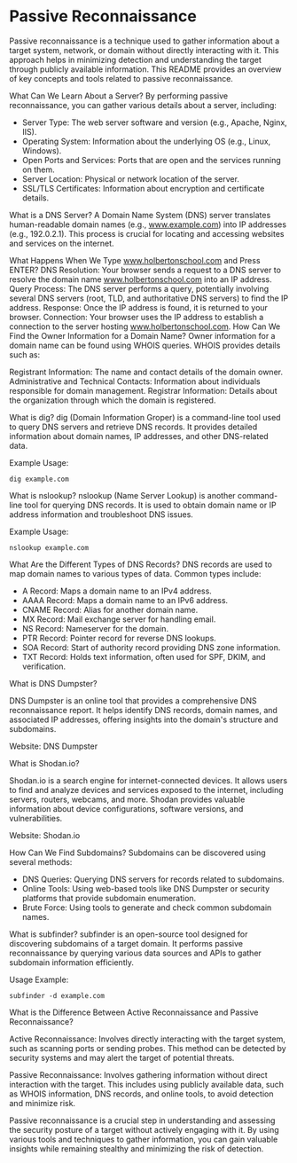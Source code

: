 # Passive Reconnaissance

Passive reconnaissance is a technique used to gather information about a target system, network, or domain without directly interacting with it. This approach helps in minimizing detection and understanding the target through publicly available information. This README provides an overview of key concepts and tools related to passive reconnaissance.

What Can We Learn About a Server?
By performing passive reconnaissance, you can gather various details about a server, including:

- Server Type: The web server software and version (e.g., Apache, Nginx, IIS).
- Operating System: Information about the underlying OS (e.g., Linux, Windows).
- Open Ports and Services: Ports that are open and the services running on them.
- Server Location: Physical or network location of the server.
- SSL/TLS Certificates: Information about encryption and certificate details.

What is a DNS Server?
A Domain Name System (DNS) server translates human-readable domain names (e.g., www.example.com) into IP addresses (e.g., 192.0.2.1). This process is crucial for locating and accessing websites and services on the internet.

What Happens When We Type www.holbertonschool.com and Press ENTER?
DNS Resolution: Your browser sends a request to a DNS server to resolve the domain name www.holbertonschool.com into an IP address.
Query Process: The DNS server performs a query, potentially involving several DNS servers (root, TLD, and authoritative DNS servers) to find the IP address.
Response: Once the IP address is found, it is returned to your browser.
Connection: Your browser uses the IP address to establish a connection to the server hosting www.holbertonschool.com.
How Can We Find the Owner Information for a Domain Name?
Owner information for a domain name can be found using WHOIS queries. WHOIS provides details such as:

Registrant Information: The name and contact details of the domain owner.
Administrative and Technical Contacts: Information about individuals responsible for domain management.
Registrar Information: Details about the organization through which the domain is registered.

What is dig?
dig (Domain Information Groper) is a command-line tool used to query DNS servers and retrieve DNS records. It provides detailed information about domain names, IP addresses, and other DNS-related data.

Example Usage:
```
dig example.com
```

What is nslookup?
nslookup (Name Server Lookup) is another command-line tool for querying DNS records. It is used to obtain domain name or IP address information and troubleshoot DNS issues.

Example Usage:
```
nslookup example.com
```

What Are the Different Types of DNS Records?
DNS records are used to map domain names to various types of data. Common types include:

- A Record: Maps a domain name to an IPv4 address.
- AAAA Record: Maps a domain name to an IPv6 address.
- CNAME Record: Alias for another domain name.
- MX Record: Mail exchange server for handling email.
- NS Record: Nameserver for the domain.
- PTR Record: Pointer record for reverse DNS lookups.
- SOA Record: Start of authority record providing DNS zone information.
- TXT Record: Holds text information, often used for SPF, DKIM, and verification.

What is DNS Dumpster?

DNS Dumpster is an online tool that provides a comprehensive DNS reconnaissance report. It helps identify DNS records, domain names, and associated IP addresses, offering insights into the domain's structure and subdomains.

Website: DNS Dumpster

What is Shodan.io?

Shodan.io is a search engine for internet-connected devices. It allows users to find and analyze devices and services exposed to the internet, including servers, routers, webcams, and more. Shodan provides valuable information about device configurations, software versions, and vulnerabilities.

Website: Shodan.io

How Can We Find Subdomains?
Subdomains can be discovered using several methods:

- DNS Queries: Querying DNS servers for records related to subdomains.
- Online Tools: Using web-based tools like DNS Dumpster or security platforms that provide subdomain enumeration.
- Brute Force: Using tools to generate and check common subdomain names.

What is subfinder?
subfinder is an open-source tool designed for discovering subdomains of a target domain. It performs passive reconnaissance by querying various data sources and APIs to gather subdomain information efficiently.

Usage Example:
```
subfinder -d example.com
```

What is the Difference Between Active Reconnaissance and Passive Reconnaissance?

Active Reconnaissance: Involves directly interacting with the target system, such as scanning ports or sending probes. This method can be detected by security systems and may alert the target of potential threats.

Passive Reconnaissance: Involves gathering information without direct interaction with the target. This includes using publicly available data, such as WHOIS information, DNS records, and online tools, to avoid detection and minimize risk.

Passive reconnaissance is a crucial step in understanding and assessing the security posture of a target without actively engaging with it. By using various tools and techniques to gather information, you can gain valuable insights while remaining stealthy and minimizing the risk of detection.
